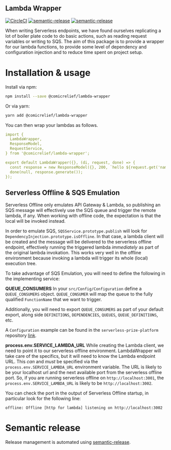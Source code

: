 Lambda Wrapper
--------------

[![CircleCI](https://circleci.com/gh/comicrelief/lambda-wrapper.svg?style=svg&circle-token=7db6e0ff0526bd635424f303fd4ffffc7ea05aed)](https://circleci.com/gh/comicrelief/lambda-wrapper)
[![semantic-release](https://img.shields.io/badge/%20%20%F0%9F%93%A6%F0%9F%9A%80-semantic--release-e10079.svg)](https://github.com/semantic-release/semantic-release)
[![semantic-release](https://badge.fury.io/js/%40comicrelief%2Flambda-wrapper.svg)](https://www.npmjs.com/package/@comicrelief/lambda-wrapper)

When writing Serverless endpoints, we have found ourselves replicating a lot of boiler plate code to do basic actions,
such as reading request variables or writing to SQS. The aim of this package is to provide a wrapper for our lambda
functions, to provide some level of dependency and configuration injection and to reduce time spent on project setup.

# Installation & usage

Install via npm:

```bash
npm install --save @comicrelief/lambda-wrapper
```

Or via yarn:

```bash
yarn add @comicrelief/lambda-wrapper
```

You can then wrap your lambdas as follows.

```yaml
import {
  LambdaWrapper,
  ResponseModel,
  RequestService,
} from '@comicrelief/lambda-wrapper';

export default LambdaWrapper({}, (di, request, done) => {
  const response = new ResponseModel({}, 200, `hello ${request.get('name', 'nobody')}`);
  done(null, response.generate());
});
```

## Serverless Offline & SQS Emulation

Serverless Offline only emulates API Gateway & Lambda, so publishing an SQS message will effectively use the SQS queue and trigger the remote lambda, if any. When working with offline code, the expectation is that the local will be invoked instead.

In order to emulate SQS, `SQSService.prototype.publish` will look for `DependencyInjection.prototype.isOffline`. In that case, a lambda client will be created and the message will be delivered to the serverless offline endpoint, effectively running the triggered lambda _immediately_ as part of the original lambda invokation. This works very well in the offline environment because invoking a lambda will trigger its whole (local) execution tree.

To take advantage of SQS Emulation, you will need to define the following in the implementing service:

**QUEUE_CONSUMERS**
In your `src/Config/Configuration` define a `QUEUE_CONSUMERS` object. `QUEUE_CONSUMER` will map the queue to the fully qualified `FunctionName` that we want to trigger.

Additionally, you will need to export `QUEUE_CONSUMERS` as part of your default export, along side `DEFINITIONS`, `DEPENDENCIES`, `QUEUES`, `QUEUE_DEFINITIONS`, etc.

A `Configuration` example can be found in the `serverless-prize-platform` repository [link](https://github.com/comicrelief/serverless-prize-platform/blob/master/src/Config/Configuration.js).

**process.env.SERVICE_LAMBDA_URL**
While creating the Lambda client, we need to point it to our serverless offline environment. LambdaWrapper will take care of the specifics, but it will need to know the Lambda endpoint URL. This _can_ and _must_ be specified via the `process.env.SERVICE_LAMBDA_URL` environment variable. The URL is likely to be your localhost url and the next available port from the serverless offline port. So, if you are running serverless offline on `http://localhost:3001`, the `process.env.SERVICE_LAMBDA_URL` is likely to be `http://localhost:3002`.

You can check the port in the output of Serverless Offline startup, in particular look for the following line:

```
offline: Offline [http for lambda] listening on http://localhost:3002
```

# Semantic release
Release management is automated using [semantic-release](https://www.npmjs.com/package/semantic-release).
